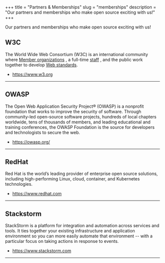 +++
title = "Partners & Memberships"
slug = "memberships"
description = "Our partners and memberships who make open source exciting with us!"
+++

Our partners and memberships who make open source exciting with us!

## W3C
The World Wide Web Consortium (W3C) is an international community where  [Member organizations](https://www.w3.org/Consortium/Member/List) , a full-time  [staff](https://www.w3.org/People/) , and the public work together to develop  [Web standards](https://www.w3.org/standards/).
* https://www.w3.org
---
## OWASP
The Open Web Application Security Project® (OWASP) is a nonprofit foundation that works to improve the security of software. Through community-led open-source software projects, hundreds of local chapters worldwide, tens of thousands of members, and leading educational and training conferences, the OWASP Foundation is the source for developers and technologists to secure the web.
* https://owasp.org/
---
## RedHat
Red Hat is the world’s leading provider of enterprise open source solutions, including high-performing Linux, cloud, container, and Kubernetes technologies.
* https://www.redhat.com
---
## Stackstorm
StackStorm is a platform for integration and automation across services and tools. It ties together your existing infrastructure and application environment so you can more easily automate that environment -- with a particular focus on taking actions in response to events.
* https://www.stackstorm.com
---
